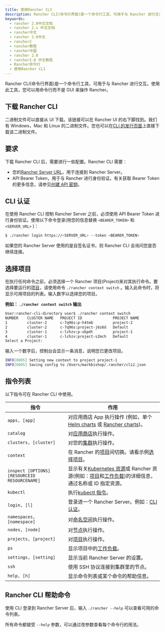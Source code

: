 ```yaml
---
title: 使用Rancher CLI
description: Rancher CLI(命令行界面)是一个命令行工具，可用于与 Rancher 进行交互。使用此工具，您可以用命令行而不是 GUI 来操作 Rancher。二进制文件可以直接从 UI 下载。该链接可以在 Rancher UI 的右下脚找到。我们有 Windows，Mac 和 Linux 的二进制文件。您也可以在CLI 的发行页面 https://github.com/rancher/cli/releases 上直接下载该二进制文件。
keywords:
  - rancher 2.0中文文档
  - rancher 2.x 中文文档
  - rancher中文
  - rancher 2.0中文
  - rancher2
  - rancher教程
  - rancher中国
  - rancher 2.0
  - rancher2.0 中文教程
  - Rancher命令行
  - 使用Rancher CLI
---
```


Rancher CLI(命令行界面)是一个命令行工具，可用于与 Rancher 进行交互。使用此工具，您可以用命令行而不是 GUI 来操作 Rancher。

## 下载 Rancher CLI

二进制文件可以直接从 UI 下载。该链接可以在 Rancher UI 的右下脚找到。我们有 Windows，Mac 和 Linux 的二进制文件。您也可以在[CLI 的发行页面](https://github.com/rancher/cli/releases)上直接下载该二进制文件。

## 要求

下载 Rancher CLI 后，需要进行一些配置。Rancher CLI 需要：

- 您的[Rancher Server URL](/docs/admin-settings/_index)，用于连接到 Rancher Server。
- API Bearer Token，用于与 Rancher 进行身份验证。有关获取 Bearer Token 的更多信息，请参见[创建 API 密钥](/docs/user-settings/api-keys/_index)。

## CLI 认证

在使用 Rancher CLI 控制 Rancher Server 之前，必须使用 API​​ Bearer Token 进行身份验证。使用以下命令登录(用您的信息替换 `<BEARER_TOKEN>` 和 `<SERVER_URL>` )：

```bash
$ ./rancher login https://<SERVER_URL> --token <BEARER_TOKEN>
```

如果您的 Rancher Server 使用的是自签名证书，则 Rancher CLI 会询问您是否继续连接。

## 选择项目

在执行任何命令之前，必须选择一个 Rancher 项目(Project)来对其执行命令。要选择要运行的[项目](/docs/cluster-admin/projects-and-namespaces/_index)，请使用命令 `./rancher context switch` 。输入此命令时，将显示可用项目的列表。输入数字以选择您的项目。

**例如： `./rancher context switch` 输出**

```bash
User:rancher-cli-directory user$ ./rancher context switch
NUMBER    CLUSTER NAME   PROJECT ID              PROJECT NAME
1         cluster-2      c-7q96s:p-h4tmb         project-2
2         cluster-2      c-7q96s:project-j6z6d   Default
3         cluster-1      c-lchzv:p-xbpdt         project-1
4         cluster-1      c-lchzv:project-s2mch   Default
Select a Project:
```

输入一个数字后，控制台会显示一条消息，说明您已更改项目。

```bash
INFO[0005] Setting new context to project project-1
INFO[0005] Saving config to /Users/markbishop/.rancher/cli2.json
```

## 指令列表

以下指令可在 Rancher CLI 中使用。

| 指令                                          | 作用                                                                                                                                                                                                                                                                       |
|-----------------------------------------------|----------------------------------------------------------------------------------------------------------------------------------------------------------------------------------------------------------------------------------------------------------------------------|
| `apps, [app]`                                 | 对应用商店 App 执行操作 (例如，单个[Helm charts](https://helm.sh/docs/) 或 [Rancher charts](/docs/catalog/adding-catalogs/_index))。                                                                                                                                       |
| `catalog`                                     | 对[应用商店](/docs/catalog/_index)执行操作。                                                                                                                                                                                                                               |
| `clusters, [cluster]`                         | 对您的[集群](/docs/cluster-provisioning/_index)执行操作。                                                                                                                                                                                                                  |
| `context`                                     | 在 Rancher 的[项目](/docs/cluster-admin/projects-and-namespaces/_index)间切换。请看示例[选择项目](#选择项目)。                                                                                                                                                             |
| `inspect [OPTIONS] [RESOURCEID RESOURCENAME]` | 显示有关[Kubernetes 资源](https://kubernetes.io/docs/reference/kubectl/cheatsheet/#resource-types)或 Rancher 资源(例如：[项目](/docs/cluster-admin/projects-and-namespaces/_index)和[工作负载](/docs/k8s-in-rancher/workloads/_index))的详细信息，通过名称或 ID 指定资源。 |
| `kubectl`                                     | 执行[kubectl 指令](https://kubernetes.io/docs/reference/kubectl/overview/#operations)。                                                                                                                                                                                    |
| `login, [l]`                                  | 登录进一个 Rancher Server。例如：[CLI 认证](#cli认证)。                                                                                                                                                                                                                    |
| `namespaces, [namespace]`                     | 对[命名空间](/docs/cluster-admin/projects-and-namespaces/_index)执行操作。                                                                                                                                                                                                 |
| `nodes, [node]`                               | 对[节点](/docs/overview/concepts/_index)执行操作。                                                                                                                                                                                                                         |
| `projects, [project]`                         | 对[项目](/docs/cluster-admin/projects-and-namespaces/_index)执行操作。                                                                                                                                                                                                     |
| `ps`                                          | 显示项目中的[工作负载](/docs/k8s-in-rancher/workloads/_index)。                                                                                                                                                                                                            |
| `settings, [setting]`                         | 显示当前 Rancher Server 的设置。                                                                                                                                                                                                                                           |
| `ssh`                                         | 使用 SSH 协议连接到集群里的节点。                                                                                                                                                                                                                                          |
| `help, [h]`                                   | 显示命令列表或某个命令的帮助信息。                                                                                                                                                                                                                                         |

## Rancher CLI 帮助命令

使用 CLI 登录到 Rancher Server 后，输入 `./rancher --help` 可以查看可用的命令列表。

所有命令都接受 `--help` 参数，可以通过改参数查看每个命令行的用法。
